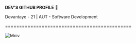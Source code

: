 **DEV'S GITHUB PROFILE** 💙 

Devantaye - 21  |  AUT - Software Development

=============================================

![Mniv]([[https://user-images.githubusercontent.com/92656221/234157971-27ae79ce-f619-4630-9b31-7311aba5fe77.gif](https://media.tenor.com/-bcIjjtcC30AAAAi/omen-valorant.gif)](https://github.com/Devantaye/Devantaye/blob/main/omen-valorant.gif))







